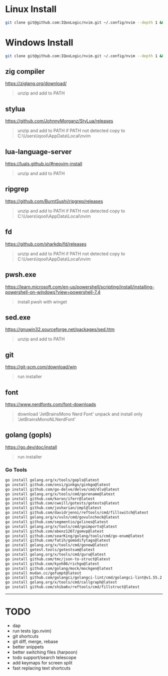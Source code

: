 # Linux Install

```bash
git clone git@github.com:IQooLogic/nvim.git ~/.config/nvim --depth 1 && nvim
```

# Windows Install

```bash
git clone git@github.com:IQooLogic/nvim.git ~/.config/nvim --depth 1 && nvim
```

## zig compiler
https://ziglang.org/download/
> unzip and add to PATH

## stylua
https://github.com/JohnnyMorganz/StyLua/releases
> unzip and add to PATH if PATH not detected copy to C:\Users\iqool\AppData\Local\nvim

## lua-language-server
https://luals.github.io/#neovim-install
> unzip and add to PATH

## ripgrep
https://github.com/BurntSushi/ripgrep/releases
> unzip and add to PATH if PATH not detected copy to C:\Users\iqool\AppData\Local\nvim

## fd
https://github.com/sharkdp/fd/releases
> unzip and add to PATH if PATH not detected copy to C:\Users\iqool\AppData\Local\nvim

## pwsh.exe
https://learn.microsoft.com/en-us/powershell/scripting/install/installing-powershell-on-windows?view=powershell-7.4
> install pwsh with winget

## sed.exe
https://gnuwin32.sourceforge.net/packages/sed.htm
> unzip and add to PATH

## git
https://git-scm.com/download/win
> run installer

## font
https://www.nerdfonts.com/font-downloads
> download 'JetBrainsMono Nerd Font'
> unpack and install only 'JetBrainsMonoNLNerdFont'

## golang (gopls)
https://go.dev/doc/install
> run installer

### Go Tools
```bash
go install golang.org/x/tools/gopls@latest
go install github.com/onsi/ginkgo/ginkgo@latest
go install github.com/go-delve/delve/cmd/dlv@latest
go install golang.org/x/tools/cmd/gorename@latest
go install github.com/koron/iferr@latest
go install github.com/cweill/gotests/gotests@latest
go install github.com/josharian/impl@latest
go install github.com/davidrjenni/reftools/cmd/fillswitch@latest
go install golang.org/x/vuln/cmd/govulncheck@latest
go install github.com/segmentio/golines@latest
go install golang.org/x/tools/cmd/goimports@latest
go install github.com/abenz1267/gomvp@latest
go install github.com/searKing/golang/tools/cmd/go-enum@latest
go install github.com/fatih/gomodifytags@latest
go install golang.org/x/tools/cmd/gonew@latest
go install gotest.tools/gotestsum@latest
go install golang.org/x/tools/cmd/guru@latest
go install github.com/tmc/json-to-struct@latest
go install github.com/kyoh86/richgo@latest
go install github.com/golang/mock/mockgen@latest
go install mvdan.cc/gofumpt@latest
go install github.com/golangci/golangci-lint/cmd/golangci-lint@v1.55.2
go install golang.org/x/tools/cmd/callgraph@latest
go install github.com/shiba6v/reftools/cmd/fillstruct@latest
```

----------------------------------------------

# TODO
- dap
- run tests (go.nvim)
- git shortcuts
- git diff, merge, rebase
- better snippets
- better switching files (harpoon)
- todo support/search telescope
- add keymaps for screen split
- fast replacing text shortcuts
